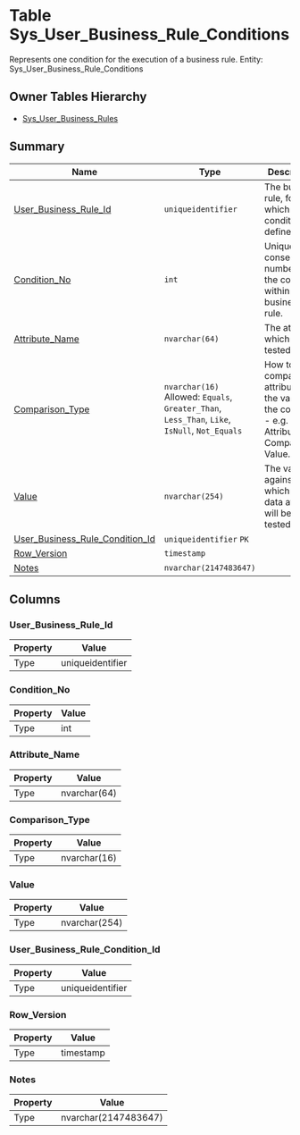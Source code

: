# Table Sys_User_Business_Rule_Conditions

Represents one condition for the execution of a business rule. Entity: Sys_User_Business_Rule_Conditions

## Owner Tables Hierarchy

* [Sys_User_Business_Rules](Sys_User_Business_Rules.md)

## Summary

| Name | Type | Description |
| - | - | --- |
|[User_Business_Rule_Id](#user_business_rule_id)|`uniqueidentifier` |The business rule, for which the condition is defined.|
|[Condition_No](#condition_no)|`int` |Unique consecutive number of the condition within the business rule.|
|[Attribute_Name](#attribute_name)|`nvarchar(64)` |The attribute, which will be tested.|
|[Comparison_Type](#comparison_type)|`nvarchar(16)` Allowed: `Equals`, `Greater_Than`, `Less_Than`, `Like`, `IsNull`, `Not_Equals`|How to compare the attribute and the value of the condition - e.g. Attribute-Comparison-Value.|
|[Value](#value)|`nvarchar(254)` |The value against which the data attribute will be tested.|
|[User_Business_Rule_Condition_Id](#user_business_rule_condition_id)|`uniqueidentifier` `PK`||
|[Row_Version](#row_version)|`timestamp` ||
|[Notes](#notes)|`nvarchar(2147483647)` ||

## Columns

### User_Business_Rule_Id

| Property | Value |
| - | - |
|Type|uniqueidentifier|

### Condition_No

| Property | Value |
| - | - |
|Type|int|

### Attribute_Name

| Property | Value |
| - | - |
|Type|nvarchar(64)|

### Comparison_Type

| Property | Value |
| - | - |
|Type|nvarchar(16)|

### Value

| Property | Value |
| - | - |
|Type|nvarchar(254)|

### User_Business_Rule_Condition_Id

| Property | Value |
| - | - |
|Type|uniqueidentifier|

### Row_Version

| Property | Value |
| - | - |
|Type|timestamp|

### Notes

| Property | Value |
| - | - |
|Type|nvarchar(2147483647)|


